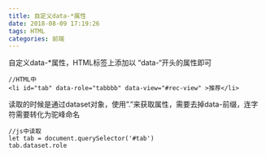 ```yaml
---
title: 自定义data-*属性
date: 2018-08-09 17:19:26
tags: HTML
categories: 前端
---
```


自定义data-*属性，HTML标签上添加以 “data-“开头的属性即可
<escape><!-- more --></escape>
```
//HTML中
<li id="tab" data-role="tabbbb" data-view="#rec-view" >推荐</li>
```
读取的时候是通过dataset对象，使用”.”来获取属性，需要去掉data-前缀，连字符需要转化为驼峰命名
```
//js中读取
let tab = document.querySelector('#tab')
tab.dataset.role
```